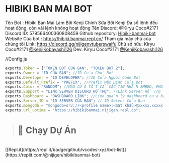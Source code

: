 # HIBIKI BAN MAI BOT
Tên Bot : Hibiki Ban Mai
Làm Bởi Kenji
Chỉnh Sửa Bởi Kenji
Đa số lệnh đều hoạt động, còn vài lệnh không hoạt động
Tên Discord: @Kiryu Coco#2171
Discord ID: 579566400360808459
Github repository: [Hibiki-banmai-bot](https://github.com/KenjiKobayashi126/Hibiki-banmai-bot)
Website Của bot : https://hibiki.banmai.repl.co/
Tham gia máy chủ của chúng tôi
Link: https://discord.gg/nijigenvtuberswaifu
Chủ sở hữu: Kiryu Coco#2171 [@KenjiKobayashi126](https://github.com/KenjiKobayashi126)
Dev: Kiryu Coco#2171 [@KenjiKobayashi126](https://github.com/KenjiKobayashi126)

//Config.js
```js
exports.Token = ["TOKEN BOT CỦA BẠN", "TOKEN BOT 2"];
exports.Owner = "ID CỦA BẠN"; //ID Của Chủ Bot
exports.Developer = "ID DEVELOPER"; //ID Của Người Code Bot
exports.Default_Prefix = "PREFIX"; //Prefix Mặc Định Của Bot
exports.Color = "RANDOM"; //MÀU CỦA TẤT CẢ CÁC TIN NHẮN EMBED, PHẢI VIẾT HOA TẤT CẢ (Ví Dụ: BLUE, RANDOM) Hoặc Mã Hex
exports.Support = "LINK SERVER DISCORD HỖ TRỢ"; //Link Server Hỗ Trợ
exports.Dashboard = "DASHBOARD LINK"; //Link quản lý dashboard của bạn
exports.Server_ID = "ID SERVER CỦA BẠN"; // ID Server Của Bạn
exports.mongodb = "mongodb+srv://<profile name>:<mật khẩu>@xxxxx.xxxxx.mongodb.net/HibikiBanmaiData?retryWrites=true&w=majority"; //Chỉ nhận link Mongo Dạng này!
exports.url_uptime = "https://hibikibanmai.nijigen.repl.co";
```

 </a>  

> # 💨 Chạy Dự Án

<br>
[[Repl.it](https://repl.it/badge/github/vcodes-xyz/bot-list)](https://replit.com/@nijigen/hibikibanmai-bot)<br>
